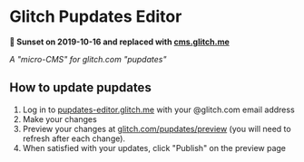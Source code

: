 # Glitch Pupdates Editor

**🌅 Sunset on 2019-10-16 and replaced with [cms.glitch.me](https://cms.glitch.me)**

_A "micro-CMS" for glitch.com "pupdates"_

## How to update pupdates

1. Log in to [pupdates-editor.glitch.me](https://pupdates-editor.glitch.me) with your @glitch.com email address
2. Make your changes
3. Preview your changes at [glitch.com/pupdates/preview](https://glitch.com/pupdates/preview) (you will need to refresh after each change).
4. When satisfied with your updates, click "Publish" on the preview page

